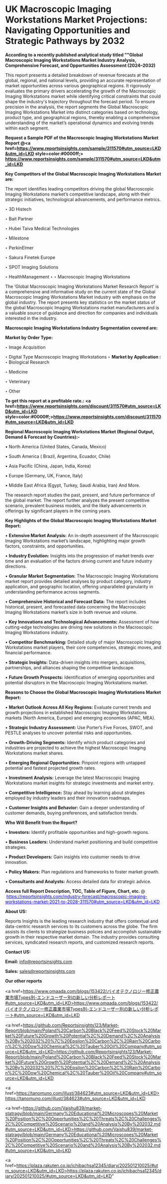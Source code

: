 # UK Macroscopic Imaging Workstations Market Projections: Navigating Opportunities and Strategic Pathways by 2032

<strong>According to a recently published analytical study titled ""Global Macroscopic Imaging Workstations Market Industry Analysis, Comprehensive Forecast, and Opportunities Assessment (2024–2032)</strong>

This report presents a detailed breakdown of revenue forecasts at the global, regional, and national levels, providing an accurate representation of market opportunities across various geographical regions. It rigorously evaluates the primary drivers accelerating the growth of the Macroscopic Imaging Workstations market while identifying critical constraints that could shape the industry's trajectory throughout the forecast period. To ensure precision in the analysis, the report segments the Global Macroscopic Imaging Workstations Market into distinct categories based on technology, product type, and geographical regions, thereby enabling a comprehensive understanding of the market’s operational dynamics and evolving trends within each segment.

<strong>Request a Sample PDF of the Macroscopic Imaging Workstations Market Report </strong><strong>@<a href=https://www.reportsinsights.com/sample/311570#utm_source=LKD&utm_id=LKD style=color:#0000ff;> https://www.reportsinsights.com/sample/311570#utm_source=LKD&utm_id=LKD</a></strong></font>

<strong>Key Competitors of the Global Macroscopic Imaging Workstations Market are:</strong>

The report identifies leading competitors driving the global Macroscopic Imaging Workstations market’s competitive landscape, along with their strategic initiatives, technological advancements, and performance metrics.

‣ 3D Histech

‣ Bait Partner

‣ Hubei Taiva Medical Technologies

‣ Milestone

‣ PerkinElmer

‣ Sakura Finetek Europe

‣ SPOT Imaging Solutions

‣ HealthManagement
‣ 
‣ Macroscopic Imaging Workstations

The ‘Global Macroscopic Imaging Workstations Market Research Report’ is a comprehensive and informative study on the current state of the Global Macroscopic Imaging Workstations Market industry with emphasis on the global industry. The report presents key statistics on the market status of the global Macroscopic Imaging Workstations market manufacturers and is a valuable source of guidance and direction for companies and individuals interested in the industry.

<strong>Macroscopic Imaging Workstations Industry Segmentation covered are:</strong>

<strong>Market by Order Type: </strong>

‣ Image Acquisition

‣ Digital Type
Macroscopic Imaging Workstations
‣ 
<strong>Market by Application :</strong>
‣ Biological Research

‣ Medicine

‣ Veterinary

‣ Other

<strong>To get this report at a profitable rate.: <a href=https://www.reportsinsights.com/discount/311570#utm_source=LKD&utm_id=LKD style=color:#0000ff;>https://www.reportsinsights.com/discount/311570#utm_source=LKD&utm_id=LKD</a></strong></font>

<strong>Regional Macroscopic Imaging Workstations Market (Regional Output, Demand &amp; Forecast by Countries):-</strong>

• North America (United States, Canada, Mexico)

• South America ( Brazil, Argentina, Ecuador, Chile)

• Asia Pacific (China, Japan, India, Korea)

• Europe (Germany, UK, France, Italy)

• Middle East Africa (Egypt, Turkey, Saudi Arabia, Iran) And More.

The research report studies the past, present, and future performance of the global market. The report further analyzes the present competitive scenario, prevalent business models, and the likely advancements in offerings by significant players in the coming years.

<strong>Key Highlights of the Global Macroscopic Imaging Workstations Market Report:</strong>

• <strong>Extensive Market Analysis:</strong> An in-depth assessment of the Macroscopic Imaging Workstations market’s landscape, highlighting major growth factors, constraints, and opportunities.

• <strong>Industry Evolution:</strong> Insights into the progression of market trends over time and an evaluation of the factors driving current and future industry directions.

• <strong>Granular Market Segmentation:</strong> The Macroscopic Imaging Workstations market report provides detailed analyses by product category, industry application, and geographic location, offering unparalleled granularity in understanding performance across segments.

• <strong>Comprehensive Historical and Forecast Data:</strong> The report includes historical, present, and forecasted data concerning the Macroscopic Imaging Workstations market’s size in both revenue and volume.

• <strong>Key Innovations and Technological Advancements:</strong> Assessment of how cutting-edge technologies are driving new solutions in the Macroscopic Imaging Workstations industry.

• <strong>Competitor Benchmarking:</strong> Detailed study of major Macroscopic Imaging Workstations market players, their core competencies, strategic moves, and financial performance.

• <strong>Strategic Insights:</strong> Data-driven insights into mergers, acquisitions, partnerships, and alliances shaping the competitive landscape.

• <strong>Future Growth Prospects:</strong> Identification of emerging opportunities and potential disruptors in the Macroscopic Imaging Workstations market.

<strong>Reasons to Choose the Global Macroscopic Imaging Workstations Market Report:</strong>

• <strong>Market Outlook Across All Key Regions:</strong> Evaluate current trends and growth projections in established Macroscopic Imaging Workstations markets (North America, Europe) and emerging economies (APAC, MEA).

• <strong>Strategic Industry Assessment:</strong> Use Porter’s Five Forces, SWOT, and PESTLE analyses to uncover potential risks and opportunities.

• <strong>Growth-Driving Segments:</strong> Identify which product categories and industries are projected to achieve the highest Macroscopic Imaging Workstations market shares.

• <strong>Emerging Regional Opportunities:</strong> Pinpoint regions with untapped potential and fastest projected growth rates.

• <strong>Investment Analysis:</strong> Leverage the latest Macroscopic Imaging Workstations market insights for strategic investments and market entry.

• <strong>Competitive Intelligence:</strong> Stay ahead by learning about strategies employed by industry leaders and their innovation roadmaps.

• <strong>Customer Insights and Behavior:</strong> Gain a deeper understanding of customer demands, buying preferences, and satisfaction trends.

<strong>Who Will Benefit from the Report?</strong>

• <strong>Investors:</strong> Identify profitable opportunities and high-growth regions.

• <strong>Business Leaders:</strong> Understand market positioning and build competitive strategies.

• <strong>Product Developers:</strong> Gain insights into customer needs to drive innovation.

• <strong>Policy Makers:</strong> Plan regulations and frameworks to foster market growth.

• <strong>Consultants and Analysts:</strong> Access detailed data for strategic advice.
</ul>
<strong>Access full Report Description, TOC, Table of Figure, Chart, etc. </strong>@  <a href=https://reportsinsights.com/industry-forecast/macroscopic-imaging-workstations-market-2021-to-2028-311570#utm_source=LKD&utm_id=LKD style=color:#0000ff;>https://reportsinsights.com/industry-forecast/macroscopic-imaging-workstations-market-2021-to-2028-311570#utm_source=LKD&utm_id=LKD</a></font>

<strong><strong>About US</strong>:</strong>

Reports Insights is the leading research industry that offers contextual and data-centric research services to its customers across the globe. The firm assists its clients to strategize business policies and accomplish sustainable growth in their respective market domain. The industry provides consulting services, syndicated research reports, and customized research reports.

<strong>Contact US:</strong>

<p class=""""><b>Email:</b> <a href=mailto:info@reportsinsights.com>info@reportsinsights.com</a></p>
<p class=""""><b>Sales:</b> <a href=mailto:sales@reportsinsights.com>sales@reportsinsights.com</a></p>

<strong>Our other reports</strong>

<a href=https://www.omaada.com/blogs/153422/バイオテクノロジー修正農業市場Types別-エンドユーザー別の新しい分析レポート#utm_source=LKD&utm_id=LKD>https://www.omaada.com/blogs/153422/バイオテクノロジー修正農業市場Types別-エンドユーザー別の新しい分析レポート#utm_source=LKD&utm_id=LKD</a>

<a href=https://github.com/Reportsinsights123/Market-Report/blob/main/Poland%20Carbon%20Black%20Feed%20Stock%20Market%20Future%20Growth%20Potential%2C%20Demand%2C%20Analysis%20By%202032%20%7C%20Epsilon%20Carbon%2C%20Rain%20Carbon%2C%20Dow%20Chemical%2C%20Tauber%20Oil%20Company#utm_source=LKD&utm_id=LKD>https://github.com/Reportsinsights123/Market-Report/blob/main/Poland%20Carbon%20Black%20Feed%20Stock%20Market%20Future%20Growth%20Potential%2C%20Demand%2C%20Analysis%20By%202032%20%7C%20Epsilon%20Carbon%2C%20Rain%20Carbon%2C%20Dow%20Chemical%2C%20Tauber%20Oil%20Company#utm_source=LKD&utm_id=LKD</a>

<a href=https://tanomuno.com/illust/384623#utm_source=LKD&utm_id=LKD>https://tanomuno.com/illust/384623#utm_source=LKD&utm_id=LKD</a>

<a href=https://github.com/Vaishu839/market-statragy/blob/main/Germany%20Educational%20Microscopes%20Market%20Position%2C%20Opportunities%2C%20Threats%2C%20Challenges%2C%20Competitive%20Scenario%20and%20Analysis%20By%202032.md#utm_source=LKD&utm_id=LKD>https://github.com/Vaishu839/market-statragy/blob/main/Germany%20Educational%20Microscopes%20Market%20Position%2C%20Opportunities%2C%20Threats%2C%20Challenges%2C%20Competitive%20Scenario%20and%20Analysis%20By%202032.md#utm_source=LKD&utm_id=LKD</a>

<a href=https://plaza.rakuten.co.jp/ichibachsa12345/diary/202501210025/#utm_source=LKD&utm_id=LKD>https://plaza.rakuten.co.jp/ichibachsa12345/diary/202501210025/#utm_source=LKD&utm_id=LKD</a>"
